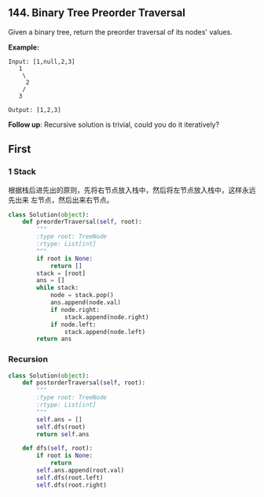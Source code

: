 ## 144. Binary Tree Preorder Traversal
Given a binary tree, return the preorder traversal of its nodes' values.

**Example:**

```
Input: [1,null,2,3]
   1
    \
     2
    /
   3
   
Output: [1,2,3]
```


**Follow up**: Recursive solution is trivial, could you do it iteratively?



## First

### 1 Stack
根据栈后进先出的原则，先将右节点放入栈中，然后将左节点放入栈中，这样永远先出来
左节点，然后出来右节点。
```python
class Solution(object):
    def preorderTraversal(self, root):
        """
        :type root: TreeNode
        :rtype: List[int]
        """
        if root is None:
            return []
        stack = [root]
        ans = []
        while stack:
            node = stack.pop()
            ans.append(node.val)
            if node.right:
                stack.append(node.right)
            if node.left:
                stack.append(node.left)
        return ans
```

### Recursion
```python
class Solution(object):
    def postorderTraversal(self, root):
        """
        :type root: TreeNode
        :rtype: List[int]
        """
        self.ans = []
        self.dfs(root)
        return self.ans

    def dfs(self, root):
        if root is None:
            return
        self.ans.append(root.val)
        self.dfs(root.left)
        self.dfs(root.right)
```
